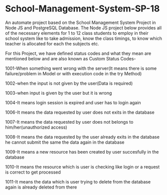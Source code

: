 # School-Management-System-SP-18
An automate project based on the School Management System Project in Node JS and PostgreSQL Database. The Node JS project below provides all of the necessary elements for 1 to 12 class students to employ in their school system like to take admission, know the class timings, to know which teacher is allocated for each the subjects etc.

For this Project, we have defined status codes and what they mean are mentioned below and are also known as Custom Status Codes-

1001-When something went wrong with the server(It means there is some failure/problem in Model or with execution code in the try Method)

1002-when the input is not given by the user(Data is required)

1003-when input is given by the user but it is wrong

1004-It means login session is expired and user has to login again

1006-It means the data requested by user does not exits in the database

1007-It means the data requested by user does not belongs to him/her(unauthorized access)

1008-It means the data requested by the user already exits in the database he cannot submit the same the data again in the database

1009-It means a new resource has been created by user succesfully in the database

1010-It means the resource which is user is checking like login or a request is correct to get processed

1011-It means the data which is user trying to delete from the database again is already deleted from there

